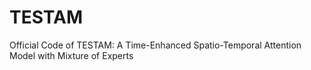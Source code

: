 # TESTAM
Official Code of TESTAM:  A Time-Enhanced Spatio-Temporal Attention Model with Mixture of Experts
